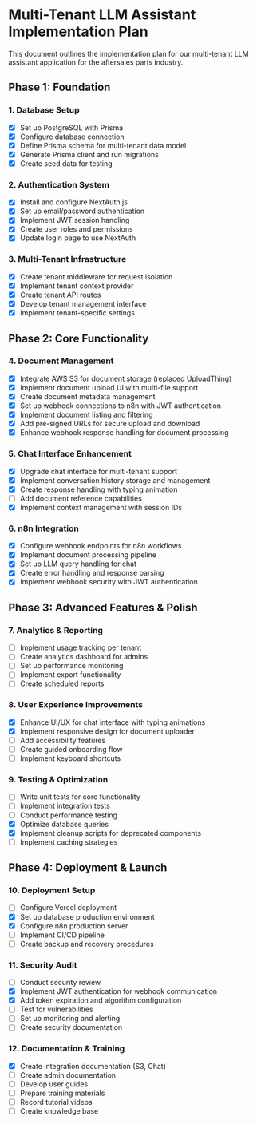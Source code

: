 # Multi-Tenant LLM Assistant Implementation Plan

This document outlines the implementation plan for our multi-tenant LLM assistant application for the aftersales parts industry.

## Phase 1: Foundation

### 1. Database Setup

- [x] Set up PostgreSQL with Prisma
- [x] Configure database connection
- [x] Define Prisma schema for multi-tenant data model
- [x] Generate Prisma client and run migrations
- [x] Create seed data for testing

### 2. Authentication System

- [x] Install and configure NextAuth.js
- [x] Set up email/password authentication
- [x] Implement JWT session handling
- [x] Create user roles and permissions
- [x] Update login page to use NextAuth

### 3. Multi-Tenant Infrastructure

- [x] Create tenant middleware for request isolation
- [x] Implement tenant context provider
- [x] Create tenant API routes
- [x] Develop tenant management interface
- [x] Implement tenant-specific settings

## Phase 2: Core Functionality

### 4. Document Management

- [x] Integrate AWS S3 for document storage (replaced UploadThing)
- [x] Implement document upload UI with multi-file support
- [x] Create document metadata management
- [x] Set up webhook connections to n8n with JWT authentication
- [x] Implement document listing and filtering
- [x] Add pre-signed URLs for secure upload and download
- [x] Enhance webhook response handling for document processing

### 5. Chat Interface Enhancement

- [x] Upgrade chat interface for multi-tenant support
- [x] Implement conversation history storage and management
- [x] Create response handling with typing animation
- [ ] Add document reference capabilities
- [x] Implement context management with session IDs

### 6. n8n Integration

- [x] Configure webhook endpoints for n8n workflows
- [x] Implement document processing pipeline
- [x] Set up LLM query handling for chat
- [x] Create error handling and response parsing
- [x] Implement webhook security with JWT authentication

## Phase 3: Advanced Features & Polish

### 7. Analytics & Reporting

- [ ] Implement usage tracking per tenant
- [ ] Create analytics dashboard for admins
- [ ] Set up performance monitoring
- [ ] Implement export functionality
- [ ] Create scheduled reports

### 8. User Experience Improvements

- [x] Enhance UI/UX for chat interface with typing animations
- [x] Implement responsive design for document uploader
- [ ] Add accessibility features
- [ ] Create guided onboarding flow
- [ ] Implement keyboard shortcuts

### 9. Testing & Optimization

- [ ] Write unit tests for core functionality
- [ ] Implement integration tests
- [ ] Conduct performance testing
- [x] Optimize database queries
- [x] Implement cleanup scripts for deprecated components
- [ ] Implement caching strategies

## Phase 4: Deployment & Launch

### 10. Deployment Setup

- [ ] Configure Vercel deployment
- [x] Set up database production environment
- [x] Configure n8n production server
- [ ] Implement CI/CD pipeline
- [ ] Create backup and recovery procedures

### 11. Security Audit

- [ ] Conduct security review
- [x] Implement JWT authentication for webhook communication
- [x] Add token expiration and algorithm configuration
- [ ] Test for vulnerabilities
- [ ] Set up monitoring and alerting
- [ ] Create security documentation

### 12. Documentation & Training

- [x] Create integration documentation (S3, Chat)
- [ ] Create admin documentation
- [ ] Develop user guides
- [ ] Prepare training materials
- [ ] Record tutorial videos
- [ ] Create knowledge base
